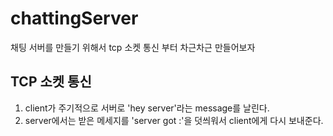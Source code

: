 # chattingServer
채팅 서버를 만들기 위해서 tcp 소켓 통신 부터 차근차근 만들어보자

## TCP 소켓 통신
1. client가 주기적으로 서버로 'hey server'라는 message를 날린다. 
2. server에서는 받은 메세지를 'server got :'을 덧씌워서 client에게 다시 보내준다. 
